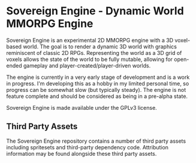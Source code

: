 # Sovereign Engine - Dynamic World MMORPG Engine

Sovereign Engine is an experimental 2D MMORPG engine with a 3D voxel-based
world. The goal is to render a dynamic 3D world with graphics reminiscent of
classic 2D RPGs. Representing the world as a 3D grid of voxels allows the
state of the world to be fully mutable, allowing for open-ended gameplay
and player-created/player-driven worlds.

The engine is currently in a very early stage of development and is a
work in progress. I'm developing this as a hobby in my limited personal time,
so progress can be somewhat slow (but typically steady). The engine is not
feature complete and should be considered as being in a pre-alpha state.

Sovereign Engine is made available under the GPLv3 license.

## Third Party Assets

The Sovereign Engine repository contains a number of third party assets
including spritesets and third-party dependency code. Attribution information
may be found alongside these third party assets.

